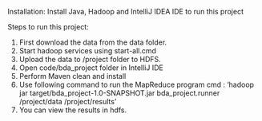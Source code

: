 Installation:
Install Java, Hadoop and IntelliJ IDEA IDE to run this project

Steps to run this project:
1. First download the data from the data folder.
2. Start hadoop services using start-all.cmd
3. Upload the data to /project folder to HDFS.
4. Open code/bda_project folder in IntelliJ IDE
5. Perform Maven clean and install
6. Use following command to run the MapReduce program
    cmd : ‘hadoop jar target/bda_project-1.0-SNAPSHOT.jar bda_project.runner /project/data /project/results’
7. You can view the results in hdfs.